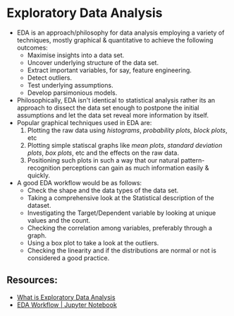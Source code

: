# Exploratory Data Analysis

- EDA is an approach/philosophy for data analysis employing a variety of techniques, mostly graphical & quantitative to achieve the following outcomes:
  - Maximise insights into a data set.
  - Uncover underlying structure of the data set.
  - Extract important variables, for say, feature engineering.
  - Detect outliers.
  - Test underlying assumptions.
  - Develop parsimonious models.
- Philosophically, EDA isn't identical to statistical analysis rather its an approach to dissect the data set enough to postpone the initial assumptions and let the data set reveal more information by itself.
- Popular graphical techniques used in EDA are: 
  1. Plotting the raw data using *histograms*, *probability plots*, *block plots*, etc
  2. Plotting simple statiscal graphs like *mean plots*, *standard deviation plots*, *box plots*, etc and the effects on the raw data.
  3. Positioning such plots in such a way that our natural pattern-recognition perceptions can gain as much information easily & quickly.
- A good EDA workflow would be as follows:
  - Check the shape and the data types of the data set.
  - Taking a comprehensive look at the Statistical description of the dataset.
  - Investigating the Target/Dependent variable by looking at unique values and the count.
  - Checking the correlation among variables, preferably through a graph.
  - Using a box plot to take a look at the outliers.
  - Checking the linearity and if the distributions are normal or not is considered a good practice.

## Resources:

- [What is Exploratory Data Analysis](https://towardsdatascience.com/exploratory-data-analysis-8fc1cb20fd15)
- [EDA Workflow | Jupyter Notebook](https://nbviewer.jupyter.org/github/PBPatil/Exploratory_Data_Analysis-Wine_Quality_Dataset/blob/master/winequality_white.ipynb)
